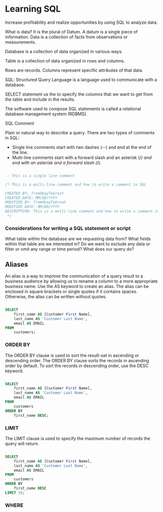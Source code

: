 # Learning SQL

Increase profitability and realize opportunities by using SQL to analyze data.

What is data? It is the plural of Datum. A datum is a single piece of information. Data is a collection of facts from observations or measurements.

Database is a collection of data organized in various ways.

Table is a collection of data organized in rows and columns.

Rows are records. Columns represent specific attributes of that data.

SQL: Structured Query Language is a language used to communicate with a database.

SELECT statement us the to specify the columns that we want to get from the table and include in the results.

The software used to compose SQL statements is called a relational database management system (RDBMS).

SQL Comment

Plain or natural way to describe a query. There are two types of comments in SQL:

-   Single line comments start with two dashes (--) and end at the end of the line.
-   Multi-line comments start with a forward slash and an asterisk (/_) and end with an asterisk and a forward slash (_/).

```sql

-- This is a single line comment

/* This is a multi-line comment and how to write a comment in SQL

CREATED BY: fromOkayToGreat
CREATED DATE: MM/DD/YYYY
MODIFIED BY: fromOkayToGreat
MODIFIED DATE: MM/DD/YYYY
DESCRIPTION: This is a multi-line comment and how to write a comment in SQL
 */

```

### Considerations for writing a SQL statement or script

What table within the database are we requesting data from?
What fields within that table are we interested in?
Do we want to exclude any data or filter or omit any range or time period?
What does our query do?

## Aliases

An alias is a way to improve the communication of a query result to a business audience by allowing us to rename a column to a more appropriate business name. Use the AS keyword to create an alias. The alias can be enclosed in square brackets or single quotes if it contains spaces. Otherwise, the alias can be written without quotes.

```sql

SELECT
    first_name AS [Customer First Name],
    last_name AS 'Customer Last Name',
    email AS EMAIL
FROM
    customers;

```

### ORDER BY

The ORDER BY clause is used to sort the result-set in ascending or descending order. The ORDER BY clause sorts the records in ascending order by default. To sort the records in descending order, use the DESC keyword.

```sql

SELECT
    first_name AS [Customer First Name],
    last_name AS 'Customer Last Name',
    email AS EMAIL
FROM
    customers
ORDER BY
    first_name DESC;

```

### LIMIT

The LIMIT clause is used to specify the maximum number of records the query will return.

```sql

SELECT
    first_name AS [Customer First Name],
    last_name AS 'Customer Last Name',
    email AS EMAIL
FROM
    customers
ORDER BY
    first_name DESC
LIMIT 10;

```

### WHERE
